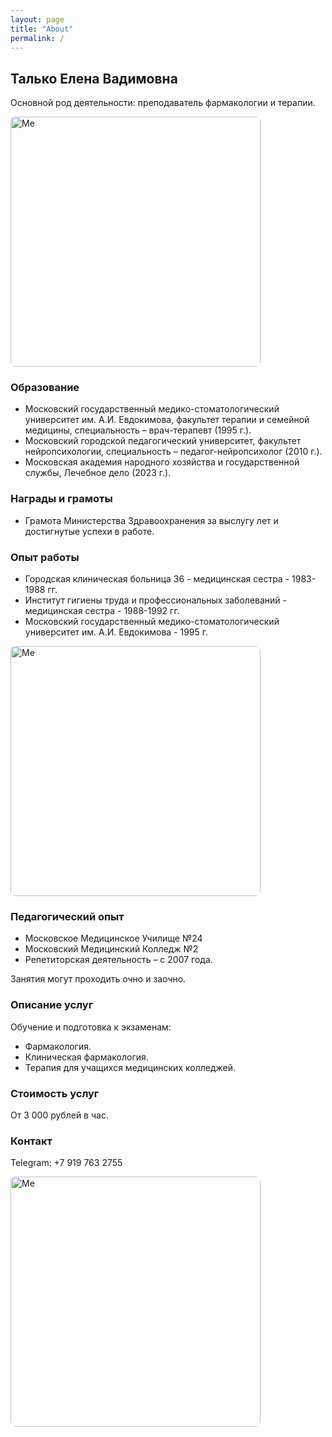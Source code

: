```yaml
---
layout: page
title: "About"
permalink: /
---
```


## Талько Елена Вадимовна

Основной род деятельности: преподаватель фармакологии и терапии.

<img src="{{ '/assets/img/proto_job.jpg' | relative_url }}" alt="Me" width="400" style="border-radius:8px;">

### Образование
* Московский государственный медико-стоматологический университет им. А.И. Евдокимова, факультет терапии и семейной медицины, специальность – врач-терапевт (1995 г.).
* Московский городской педагогический университет, факультет нейропсихологии, специальность – педагог-нейропсихолог (2010 г.).
* Московская академия народного хозяйства и государственной службы, Лечебное дело (2023 г.).

### Награды и грамоты
* Грамота Министерства Здравоохранения за выслугу лет и достигнутые успехи в работе.

### Опыт работы

* Городская клиническая больница 36 - медицинская сестра  - 1983-1988 гг.
* Институт гигиены труда и профессиональных заболеваний - медицинская сестра - 1988-1992 гг.
* Московский государственный медико-стоматологический университет им. А.И. Евдокимова - 1995 г. 

<img src="{{ '/assets/img/in_uni.jpg' | relative_url }}" alt="Me" width="400" style="border-radius:8px;">

### Педагогический опыт

* Московское Медицинское Училище №24
* Московский Медицинский Колледж №2
* Репетиторская деятельность – с 2007 года.

Занятия могут проходить очно и заочно.

### Описание услуг
Обучение и подготовка к экзаменам:
* Фармакология.
* Клиническая фармакология.
* Терапия для учащихся медицинских колледжей.

### Стоимость услуг
От 3 000 рублей в час.

### Контакт
Telegram: +7 919 763 2755


<img src="{{ '/assets/img/photo_from_beograd.jpg' | relative_url }}" alt="Me" width="400" style="border-radius:8px;">

